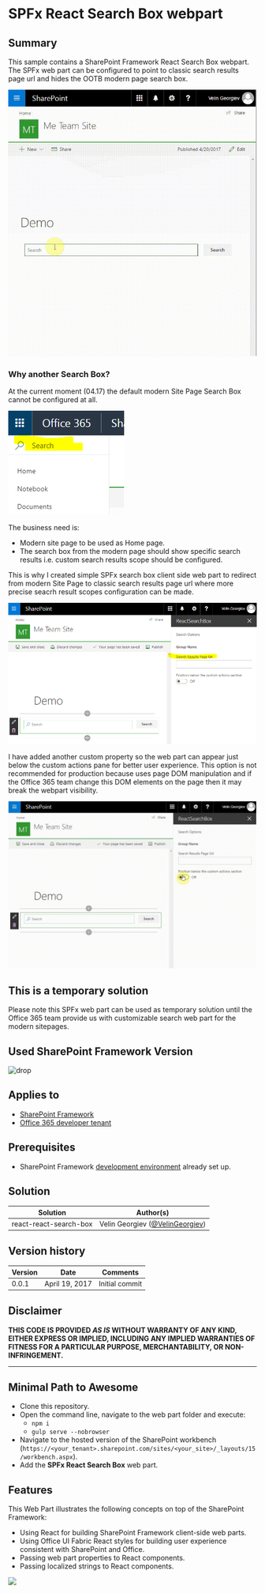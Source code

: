 # SPFx React Search Box webpart #

## Summary

This sample contains a SharePoint Framework React Search Box webpart. The SPFx web part can be configured to point to classic search results page url and hides the OOTB modern page search box.


![SPFx React Search Box webpart](./assets/spfx-custom-search-box-webpart.gif)

### Why another Search Box?

At the current moment (04.17) the default modern Site Page Search Box cannot be configured at all.

![SharePoint modern site page Search Box cannot be configured](./assets/useless-search-from-modern-sharepoint-page.png)

The business need is:
- Modern site page to be used as Home page.
- The search box from the modern page should show specific search results i.e. custom search results scope should be configured.

This is why I created simple SPFx search box client side web part to redirect from modern Site Page to classic search results page url where more precise seacrh result scopes configuration can be made.

![SPFx custom search box web part](./assets/spfx-custom-search-box-webpart.PNG)

I have added another custom property so the web part can appear just below the custom actions pane for better user experience. This option is not recommended for production because uses page DOM manipulation and if the Office 365 team change this DOM elements on the page then it may break the webpart visibility.

![SPFx custom search box placeholder](./assets/spfx-custom-search-box-webpart-custom-placeholder.gif)

## This is a temporary solution

Please note this SPFx web part can be used as temporary solution until the Office 365 team provide us with customizable search web part for the modern sitepages.

## Used SharePoint Framework Version 
![drop](https://img.shields.io/badge/drop-GA-green.svg)

## Applies to

* [SharePoint Framework](http://dev.office.com/sharepoint/docs/spfx/sharepoint-framework-overview)
* [Office 365 developer tenant](http://dev.office.com/sharepoint/docs/spfx/set-up-your-developer-tenant)

## Prerequisites

- SharePoint Framework [development environment](https://dev.office.com/sharepoint/docs/spfx/set-up-your-development-environment) already set up.

## Solution

Solution|Author(s)
--------|---------
react-react-search-box | Velin Georgiev ([@VelinGeorgiev](https://twitter.com/velingeorgiev))

## Version history

Version|Date|Comments
-------|----|--------
0.0.1|April 19, 2017 | Initial commit

## Disclaimer
**THIS CODE IS PROVIDED *AS IS* WITHOUT WARRANTY OF ANY KIND, EITHER EXPRESS OR IMPLIED, INCLUDING ANY IMPLIED WARRANTIES OF FITNESS FOR A PARTICULAR PURPOSE, MERCHANTABILITY, OR NON-INFRINGEMENT.**

---

## Minimal Path to Awesome

- Clone this repository.
- Open the command line, navigate to the web part folder and execute:
    - `npm i`
    - `gulp serve --nobrowser`
- Navigate to the hosted version of the SharePoint workbench (`https://<your_tenant>.sharepoint.com/sites/<your_site>/_layouts/15/workbench.aspx`).
- Add the **SPFx React Search Box** web part.

## Features

This Web Part illustrates the following concepts on top of the SharePoint Framework:

- Using React for building SharePoint Framework client-side web parts.
- Using Office UI Fabric React styles for building user experience consistent with SharePoint and Office.
- Passing web part properties to React components.
- Passing localized strings to React components.

![](https://telemetry.sharepointpnp.com/sp-dev-fx-webparts/samples/yammer-rest-api)
